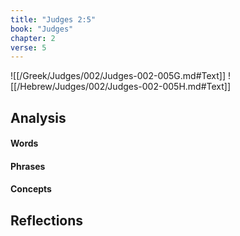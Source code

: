 ```yaml
---
title: "Judges 2:5"
book: "Judges"
chapter: 2
verse: 5
---
```

![[/Greek/Judges/002/Judges-002-005G.md#Text]]
![[/Hebrew/Judges/002/Judges-002-005H.md#Text]]

## Analysis

#### Words

#### Phrases

#### Concepts

## Reflections
